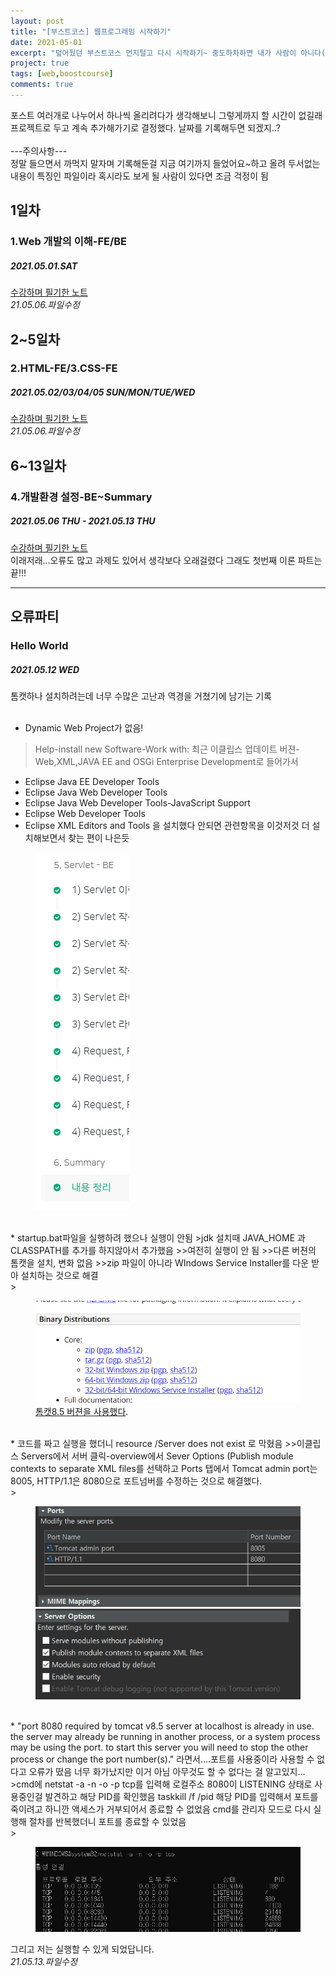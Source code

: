 ```yaml
---
layout: post
title: "[부스트코스] 웹프로그래밍 시작하기"
date: 2021-05-01
excerpt: "덮어뒀던 부스트코스 먼지털고 다시 시작하기~ 중도하차하면 내가 사람이 아니다(이러다 왕왕하면 큰일이야)"
project: true
tags: [web,boostcourse]
comments: true
---
```

포스트 여러개로 나누어서 하나씩 올리려다가 생각해보니 그렇게까지 할 시간이 없길래 프로젝트로 두고 계속 추가해가기로 결정했다. 날짜를 기록해두면 되겠지..?
<br><br>---주의사항---
<br>정말 들으면서 까먹지 말자며 기록해둔걸 지금 여기까지 들었어요~하고 올려 두서없는 내용이 특징인 파일이라 혹시라도 보게 될 사람이 있다면 조금 걱정이 됨
## 1일차
### 1.Web 개발의 이해-FE/BE
##### 2021.05.01.SAT
<a href="https://kimdahui42/assets/etc/1. Web 개발의 이해.pdf">수강하며 필기한 노트</a>
<br> *21.05.06.파일수정*

## 2~5일차
### 2.HTML-FE/3.CSS-FE
##### 2021.05.02/03/04/05 SUN/MON/TUE/WED
<a href="/assets/etc/2. HTML-FE.pdf">수강하며 필기한 노트</a>
<br> *21.05.06.파일수정*

## 6~13일차
### 4.개발환경 설정-BE~Summary
##### 2021.05.06 THU - 2021.05.13 THU
<a href="/assets/etc/4.개발환경 설정-BE.pdf">수강하며 필기한 노트</a><br>
이래저래...오류도 많고 과제도 있어서 생각보다 오래걸렸다 그래도 첫번째 이론 파트는 끝!!!

***
## 오류파티
### Hello World
##### 2021.05.12 WED

톰캣하나 설치하려는데 너무 수많은 고난과 역경을 거쳤기에 남기는 기록
<br><br>
* Dynamic Web Project가 없음!<br>
>Help-install new Software-Work with: 최근 이클립스 업데이트 버젼-Web,XML,JAVA EE and OSGi Enterprise Development로 들어가서
* Eclipse Java EE Developer Tools
* Eclipse Java Web Developer Tools
* Eclipse Java Web Developer Tools-JavaScript Support
* Eclipse Web Developer Tools
* Eclipse XML Editors and Tools
을 설치했다 안되면 관련항목을 이것저것 더 설치해보면서 찾는 편이 나은듯<br>
<figure>
	<a href="/assets/etc/1_웹프로그래밍기초.PNG"><img src="/assets/etc/1_웹프로그래밍기초.PNG"></a>
</figure>
<br>
* startup.bat파일을 실행하려 했으나 실행이 안됨
>jdk 설치때 JAVA_HOME 과 CLASSPATH를 추가를 하지않아서 추가했음
>>여전히 실행이 안 됨
>>다른 버젼의 톰캣을 설치, 변화 없음
>>zip 파일이 아니라 WIndows Service Installer를 다운 받아 설치하는 것으로 해결<br>
><figure><a href="/assets/etc/error/톰캣.PNG"><img src="/assets/etc/error/톰캣.PNG"></a><figcaption><a href="https://tomcat.apache.org/download-80.cgi" title="톰캣8.5 버젼">톰캣8.5 버젼을 사용했다</a>.</figcaption></figure>

<br>
* 코드를 짜고 실행을 했더니 resource /Server does not exist 로 막혔음
>>이클립스 Servers에서 서버 클릭-overview에서 Sever Options (Publish module contexts to separate XML files를 선택하고 Ports 탭에서 Tomcat admin port는 8005, HTTP/1.1은 8080으로 포트넘버를 수정하는 것으로 해결했다.<br>
><figure class="half"><a href="/assets/etc/error/포츠.PNG"><img src="/assets/etc/error/포츠.PNG"></a><a href="/assets/etc/error/서버옵션.PNG"><img src="/assets/etc/error/서버옵션.PNG"></a></figure>

<br>
* "port 8080 required by tomcat v8.5 server at localhost is already in use. the server may already be running in another process, or a system process may be using the port. to start this server you will need to stop the other process or change the port number(s)."
라면서....포트를 사용중이라 사용할 수 없다고 오류가 떴음 너무 화가났지만 이거 아님 아무것도 할 수 없다는 걸 알고있지...
>cmd에 netstat -a -n -o -p tcp를 입력해 로컬주소 8080이 LISTENING 상태로 사용중인걸 발견하고 해당 PID를 확인했음
taskkill /f /pid 해당 PID를 입력해서 포트를 죽이려고 하니깐 액세스가 거부되어서 종료할 수 없었음 cmd를 관리자 모드로 다시 실행해 절차를 반복했더니 포트를 종료할 수 있었음<br>
><figure><a href="/assets/etc/error/cmd.PNG"><img src="/assets/etc/error/cmd.PNG"></a></figure>

그리고 저는 실행할 수 있게 되었답니다.
<br> *21.05.13.파일수정*
